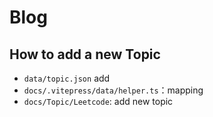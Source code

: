 # Blog

## How to add a new Topic

- `data/topic.json` add
- `docs/.vitepress/data/helper.ts`：mapping
- `docs/Topic/Leetcode`: add new topic
